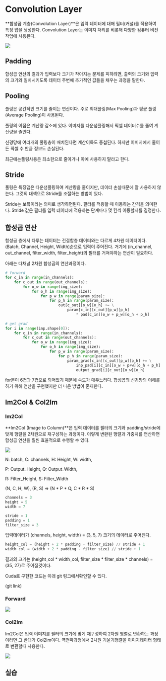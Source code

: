 # Convolution Layer

**합성곱 계층(Convolution Layer)**은 입력 데이터에 대해 필터(커널)를 적용하여 특징 맵을 생성한다. Convolution Layer는 이미지 처리를 비롯해 다양한 컴퓨터 비전 작업에 사용된다.



![](./images/cnn_fist.PNG)



## Padding

합성곱 연산의 결과가 입력보다 크기가 작아지는 문제를 피하려면, 출력의 크기와 입력의 크기와 일치시키도록 데이터 주변에 추가적인 값들을 채우는 과정을 말한다. 



## Pooling

풀링은 공간적인 크기를 줄이는 연산이다. 주로 최대풀링(Max Pooling)과 평균 풀링(Average Pooling)이 사용된다.

풀링의 이점은 계산량 감소에 있다. 이미지를 다운샘플링해서 픽셀 데이터수를 줄여 계산량을 줄인다.

신경망에 여러개의 풀링층이 배치된다면 계산이득도 중첩된다. 하지만 이미지에서 줄어든 픽셀 수 만큼 정보도 손실된다.

최근에는풀링사용은 최소한으로 줄이거나 아예 사용하지 말라고 한다.



## Stride

풀링은 특징맵은 다운샘플링하여 계산량을 줄이지만, 데이터 손실때문에 잘 사용하지 않는다. 그것의 대책으로 Stride를 조절하는 방법이 있다.

Stride는 보폭이라는 의미로 생각하면된다. 필터를 적용할 때 이동하는 간격을 의미한다. Stride 값은 필터를 입력 데이터에 적용하는 단계마다 몇 칸씩  이동할지를 결정한다.





## 합성곱 연산

합성곱 층에서 다루는 데이터는 전결합층 데이터와는 다르게 4차원 데이터이다. (Batch, Channel, Height, Width)순으로 입력이 주어진다. 거기에 (in_channel, out_channel, filter_width, filter_height)의 필터를 거쳐야하는 연산이 필요하다.

아래는 다채널 2차원 합성곱의 연산과정이다.  

```python
# forward
for c_in in range(in_channels):
    for c_out in range(out_channels):
        for o_w in range(img_size):
            for o_h in range(img_size):
                for p_w in range(param_size):
                    for p_h in range(param_size):
                        out[c_out][o_w][o_h] += \
                            param[c_in][c_out][p_w][p_h]
                                * pad[c_in][o_w + p_w][o_h + p_h]
                                
# get grad
for i in range(inp.shape[0]):
    for c_in in range(in_channels):
        for c_out in range(out_channels):
            for o_w in range(img_size):
                for o_h in range(img_size):
                    for p_w in range(param_size):
                        for p_h in range(param_size):
                            param_grad[c_in][c_out][p_w][p_h] += \
                            	inp_pad[i][c_in][o_w + p+w][o_h + p_h] *
                                output_grad[i][c_out][o_w][o_h]
```

for문이 6겹과 7겹으로 되어있기 때문에 속도가 매우느리다. 합성곱의 신경망의 이해를하기 위해 연산을 구현했지만 더 나은 방법이 존재한다.



## Im2Col & Col2Im

### Im2Col

**Im2Col (Image to Column)**은 입력 데이터를 필터의 크기와 padding/stride에 맞게 행렬을 2차원으로 재구성하는 과정이다. 이렇게 변환된 행렬과 가중치를 연산하면 합성곱 연산을 훨씬 효율적으로 수행할 수 있다.



![](./images/im2col.png)

N: batch, C: channels, H: Height, W: width, 

P: Output_Height, Q: Output_Width, 

R: Filter_Height, S: Filter_Width

(N, C, H, W), (R, S) => (N * P * Q, C * R * S)



```python
channels = 3
height = 5
width = 7

stride = 1
padding = 1
filter_size = 3
```

입력데이터가 (channels, height, width) = (3, 5, 7) 크기의 데이터로 주어진다.

```python
height_col = (height + 2 * padding - filter_size) // stride + 1
width_col = (width + 2 * padding - filter_size) // stride + 1
```

결과의 크기는 (height_col * width_col, filter_size * filter_size * channels) = (35, 27)로 주어질것이다.



Cuda로 구현한 코드는 아래 git 링크에서확인할 수 있다.

(git link)



### Forward

![](./images/im2col_layer.png)





### Col2Im

Im2Col은 입력 이미지를 필터의 크기에 맞게 재구성하여 2차원 행렬로 변환하는 과정이라면 그 반대가 Col2Im이다. 역전파과정에서 2차원 기울기행렬을 이미지데이터 형태로 변환할때 사용한다.



![](./images/col2im_layer.png)



## 실습

